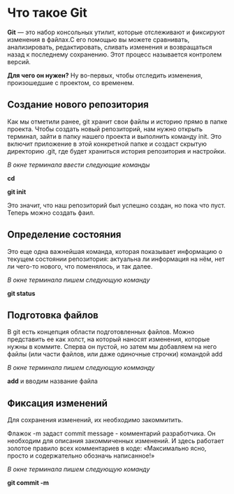 # Что такое Git

**Git** — это набор консольных утилит, которые отслеживают и фиксируют изменения в файлах.С его помощью вы можете сравнивать, анализировать, редактировать, сливать изменения и возвращаться назад к последнему сохранению. Этот процесс называется контролем версий.

**Для чего он нужен?** Ну во-первых, чтобы отследить изменения, произошедшие с проектом, со временем.

## Создание нового репозитория

Как мы отметили ранее, git хранит свои файлы и историю прямо в папке проекта. Чтобы создать новый репозиторий, нам нужно открыть терминал, зайти в папку нашего проекта и выполнить команду init. Это включит приложение в этой конкретной папке и создаст скрытую директорию .git, где будет храниться история репозитория и настройки.

*В окне терминала ввести следующие команды*

**cd**

**git init**

Это значит, что наш репозиторий был успешно создан, но пока что пуст. Теперь можно создать фаил.

## Определение состояния

Это еще одна важнейшая команда, которая показывает информацию о текущем состоянии репозитория: актуальна ли информация на нём, нет ли чего-то нового, что поменялось, и так далее.

*В окне терминала пишем следующую команду*

__git status__


## Подготовка файлов

В git есть концепция области подготовленных файлов. Можно представить ее как холст, на который наносят изменения, которые нужны в коммите. Сперва он пустой, но затем мы добавляем на него файлы (или части файлов, или даже одиночные строчки) командой add 

*В окне терминала пишем следующую комманду*

__add__ и вводим название файла

## Фиксация изменений

Для сохранения изменений, их необходимо закоммитить.

 Флажок -m задаст commit message - комментарий разработчика. Он необходим для описания закоммиченных изменений. И здесь работает золотое правило всех комментариев в коде: «Максимально ясно, просто и содержательно обозначь написанное!»

 *В окне терминала пишем следующую команду*

 __git commit -m__
 

